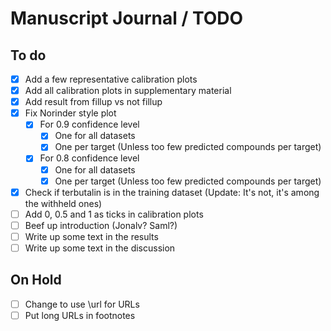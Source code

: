 # Manuscript Journal / TODO

## To do

- [x] Add a few representative calibration plots
- [x] Add all calibration plots in supplementary material
- [x] Add result from fillup vs not fillup
- [x] Fix Norinder style plot
  - [x] For 0.9 confidence level
      - [x] One for all datasets
      - [x] One per target (Unless too few predicted compounds per target)
  - [x] For 0.8 confidence level
      - [x] One for all datasets
      - [x] One per target (Unless too few predicted compounds per target)
- [x] Check if terbutalin is in the training dataset (Update: It's not, it's
  among the withheld ones)
- [ ] Add 0, 0.5 and 1 as ticks in calibration plots
- [ ] Beef up introduction (Jonalv? Saml?)
- [ ] Write up some text in the results
- [ ] Write up some text in the discussion

## On Hold

- [ ] Change to use \url for URLs
- [ ] Put long URLs in footnotes
